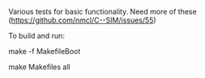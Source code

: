 Various tests for basic functionality. Need more of these (https://github.com/nmcl/C--SIM/issues/55)

To build and run:

make -f MakefileBoot

make Makefiles all

